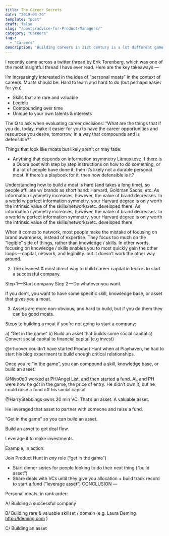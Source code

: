 ```yaml
---
title: The Career Secrets
date: "2019-03-29"
template: "post"
draft: false
slug: "/posts/advice-for-Product-Managers/"
category: "Careers"
tags:
  - "Careers"
description: "Building careers in 21st century is a lot different game."
---
```


I recently came across a twitter thread by Erik Torenberg, which was one of the most insightful thread I have ever read. Here are the key takeaways —

I’m increasingly interested in the idea of “personal moats” in the context of careers.
Moats should be:
Hard to learn and hard to do (but perhaps easier for you)
- Skills that are rare and valuable
- Legible
- Compounding over time
- Unique to your own talents & interests

The Q to ask when evaluating career decisions:
“What are the things that if you do, today, make it easier for you to have the career opportunities and resources you desire, tomorrow, in a way that compounds and is defensible?”

Things that look like moats but likely aren’t or may fade:
- Anything that depends on information asymmetry
Litmus test: If there is a Quora post with step by step instructions on how to do something, or if a lot of people have done it, then it’s likely not a durable personal moat. If there’s a playbook for it, then how defensible is it?

Understanding how to build a moat is hard (and takes a long time), so people affiliate w/ brands as short hand: Harvard, Goldman Sachs, etc. As information symmetry increases, however, the value of brand decreases. In a world w perfect information symmetry, your Harvard degree is only worth the intrinsic value of the skills/networks/etc. developed there. As information symmetry increases, however, the value of brand decreases. In a world w perfect information symmetry, your Harvard degree is only worth the intrinsic value of the skills/networks/etc. developed there.

When it comes to network, most people make the mistake of focusing on brand awareness, instead of expertise. They focus too much on the “legible” side of things, rather than knowledge / skills. In other words, focusing on knowledge / skills enables you to most quickly gain the other loops — capital, network, and legibility. but it doesn’t work the other way around.

2. The cleanest & most direct way to build career capital in tech is to start a successful company.

Step 1 — Start company
Step 2 — Do whatever you want.

If you don’t, you want to have some specific skill, knowledge base, or asset that gives you a moat.

3. Assets are more non-obvious, and hard to build, but if you do them they can be good moats.

Steps to building a moat if you’re not going to start a company:

a) “Get in the game”
b) Build an asset that builds some social capital
c) Convert social capital to financial capital (e.g invest)

@rrhoover couldn’t have started Product Hunt when at Playhaven, he had to start his blog experiment to build enough critical relationships.

Once you’re “in the game”, you can compound a skill, knowledge base, or build an asset.

@Nivo0o0 worked at PH/Angel List, and then started a fund. AL and PH were how he got in the game, the price of entry. He didn’t own it, but he could raise a fund off his social capital.

@HarryStebbings owns 20 min VC. That’s an asset. A valuable asset.

He leveraged that asset to partner with someone and raise a fund.

“Get in the game” so you can build an asset.

Build an asset to get deal flow.

Leverage it to make investments.

Example, in action:

Join Product Hunt in *any* role (“get in the game”)
- Start dinner series for people looking to do their next thing (“build asset”)
- Share deals with VCs until they give you allocation + build track record to start a fund (“leverage asset”)
CONCLUSION —

Personal moats, in rank order:

A/ Building a successful company

B/ Building rare & valuable skillset / domain (e.g. Laura Deming http://ldeming.com )

C/ Building an asset